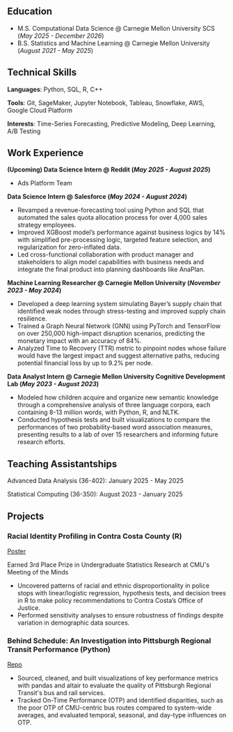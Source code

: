 ## Education							       		
- M.S. Computational Data Science	@ Carnegie Mellon University SCS (_May 2025 - December 2026_)
- B.S. Statistics and Machine Learning @ Carnegie Mellon University (_August 2021 - May 2025_)

## Technical Skills

**Languages**: Python, SQL, R, C++

**Tools**: Git, SageMaker, Jupyter Notebook, Tableau, Snowflake, AWS, Google Cloud Platform

**Interests**: Time-Series Forecasting, Predictive Modeling, Deep Learning, A/B Testing

## Work Experience


**(Upcoming) Data Science Intern @ Reddit (_May 2025 - August 2025_)**
- Ads Platform Team

**Data Science Intern @ Salesforce (_May 2024 - August 2024_)**
- Revamped a revenue-forecasting tool using Python and SQL that automated the sales quota allocation process for over 4,000 sales strategy employees. 
- Improved XGBoost model’s performance against business logics by 14% with simplified pre-processing logic, targeted feature selection, and regularization for zero-inflated data.
- Led cross-functional collaboration with product manager and stakeholders to align model capabilities with business needs and integrate the final product into planning dashboards like AnaPlan.


**Machine Learning Researcher @ Carnegie Mellon University (_November 2023 - May 2024_)**
- Developed a deep learning system simulating Bayer’s supply chain that identified weak nodes through stress-testing and improved supply chain resilience. 
- Trained a Graph Neural Network (GNN) using PyTorch and TensorFlow on over 250,000 high-impact disruption scenarios, predicting the monetary impact with an accuracy of 84%.  
- Analyzed Time to Recovery (TTR) metric to pinpoint nodes whose failure would have the largest impact and suggest alternative paths, reducing potential financial loss by up to 9.2% per node.


**Data Analyst Intern @ Carnegie Mellon University Cognitive Development Lab (_May 2023 - August 2023_)**
- Modeled how children acquire and organize new semantic knowledge through a comprehensive analysis of three language corpora, each containing 8-13 million words, with Python, R, and NLTK.
- Conducted hypothesis tests and built visualizations to compare the performances of two probability-based word association measures, presenting results to a lab of over 15 researchers and informing future research efforts.

## Teaching Assistantships 

Advanced Data Analysis (36-402): January 2025 - May 2025

Statistical Computing (36-350): August 2023 - January 2025 


## Projects
### Racial Identity Profiling in Contra Costa County (R)
[Poster](https://www.stat.cmu.edu/capstoneresearch/spring2024/490files/poster2.pdf)

Earned 3rd Place Prize in Undergraduate Statistics Research at CMU's Meeting of the Minds

- Uncovered patterns of racial and ethnic disproportionality in police stops with linear/logistic regression, hypothesis tests, and decision trees in R to make policy recommendations to Contra Costa’s Office of Justice. 
- Performed sensitivity analyses to ensure robustness of findings despite variation in demographic data sources.

### Behind Schedule: An Investigation into Pittsburgh Regional Transit Performance (Python)
[Repo](https://github.com/noelaniphillips/pittsburgh-bus-project/tree/main)

- Sourced, cleaned, and built visualizations of key performance metrics with pandas and altair to evaluate the quality of Pittsburgh Regional Transit's bus and rail services.
- Tracked On-Time Performance (OTP) and identified disparities, such as the poor OTP of CMU-centric bus routes compared to system-wide averages, and evaluated temporal, seasonal, and day-type influences on OTP.





